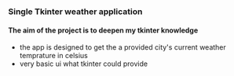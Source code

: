 ### Single Tkinter weather application

#### The aim of the project is to deepen my tkinter knowledge
- the app is designed to get the a provided city's current weather temprature in celsius
- very basic ui what tkinter could provide